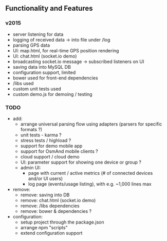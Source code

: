 
## Functionality and Features

### v2015

- server listening for data
- logging of received data -> into file under /log
- parsing GPS data
- UI: map.html, for real-time GPS position rendering
- UI: chat.html (socket.io demo)
- broadcasting socket.io message -> subscribed listeners on UI
- saving data into MySQL DB
- configuration support, limited
- bower used for front-end dependencies
- /libs used
- custom unit tests used
- custom demo.js for demoing / testing

### TODO

- add:
  - arrange universal parsing flow using adapters (parsers for specific formats ?)
  - unit tests - karma ?
  - stress tests / highload ?
  - support for demo mobile app
  - support for OsmAnd mobile clients ?
  - cloud support / cloud demo
  - UI: parameter support for showing one device or group ?
  - admin UI:
    - page with current / active metrics (# of connected devices and/or UI users)
    - log page (events/usage listing), with e.g. ~1,000 lines max
- remove:
  - remove: saving into DB
  - remove: chat.html (socket.io demo)
  - remove: /libs dependencies
  - remove: bower & dependencies ?
- configuration:
  - setup project through the package.json
  - arrange npm "scripts"
  - extend configuration support

